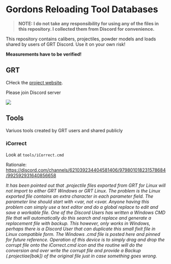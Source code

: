 # Gordons Reloading Tool Databases

>**NOTE: I do not take any responsibility for using any of the files in this repository. I collected them from Discord for convenience.**

This repository contains calibers, projectiles, powder models and loads shared by users of GRT Discord. Use it on your own risk!

**Measurements have to be verified!**

## GRT

CHeck the [project website](https://www.grtools.de/doku.php?id=start).

Please join Discord server

[![](https://dcbadge.vercel.app/api/server/XYsDDSj6sC)](https://discord.gg/XYsDDSj6sC)

## Tools

Variuos tools created by GRT users and shared publicly

### iCorrect

Look at `tools/iCorrect.cmd`

Rationale: https://discord.com/channels/621039234404581406/979801018231578684/992592931640856658

*It has been pointed out that .projectile files exported from GRT for Linux will not import to either GRT Windows or GRT Linux.  The problem is the Linux exported file contains an extra character in each parameter field.  The parameter line should start with <var, not <svar.  Anyone having this problem can simply use a text editor and do a global replace to edit and save a workable file.  One of the Discord Users has written a Windows CMD file that will automatically do this search and replace and generate a replacement file with backup.  This however, only works in Windows, perhaps there is a Discord User that can duplicate this small fixit file in Linux compatible form.  The Windows .cmd file is posted here and pinned for future reference.  Operation of this device is to simply drag and drop the corrupt file onto the iCorrect.cmd icon and the routine will do the conversion and over write the corrupt file and provide a Backup (.projectiae[bak]) of the original file just in case something goes wrong.*
